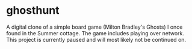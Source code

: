 ghosthunt
=========

A digital clone of a simple board game (Milton Bradley's Ghosts) I once found in the Summer cottage.
The game includes playing over network.
This project is currently paused and will most likely not be continued on.
